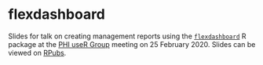 # flexdashboard
Slides for talk on creating management reports using the [`flexdashboard`](https://rmarkdown.rstudio.com/flexdashboard/) R package at the [PHI useR Group](https://github.com/Public-Health-Scotland/PHI-useR-group) meeting on 25 February 2020. Slides can be viewed on [RPubs](https://rpubs.com/alicebyers5/flexdashboard-slides).
